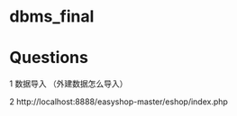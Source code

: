 # dbms_final
# Questions
1 数据导入 （外建数据怎么导入）

2 http://localhost:8888/easyshop-master/eshop/index.php
